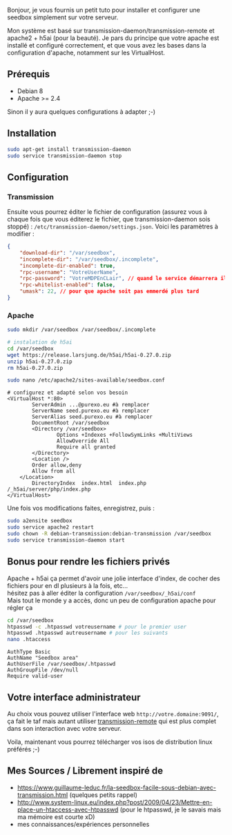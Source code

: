 ﻿Bonjour, je vous fournis un petit tuto pour installer et configurer une seedbox simplement sur votre serveur.

Mon système est basé sur transmission-daemon/transmission-remote et apache2 + h5ai (pour la beauté). Je pars du principe que votre apache est installé et configuré correctement, et que vous avez les bases dans la configuration d'apache, notamment sur les VirtualHost.

## Prérequis
- Debian 8
- Apache >= 2.4

Sinon il y aura quelques configurations à adapter ;-)

## Installation
```bash
sudo apt-get install transmission-daemon
sudo service transmission-daemon stop
```
## Configuration
### Transmission
Ensuite vous pourrez éditer le fichier de configuration (assurez vous à chaque fois que vous éditerez le fichier, que transmission-daemon sois stoppé) : `/etc/transmission-daemon/settings.json`. Voici les paramètres à modifier :

```JSON
{
    "download-dir": "/var/seedbox",
    "incomplete-dir": "/var/seedbox/.incomplete", 
    "incomplete-dir-enabled": true, 
    "rpc-username": "VotreUserName", 
    "rpc-password": "VotreMDPEnCLair", // quand le service démarrera il chiffrera votre mot de passe
    "rpc-whitelist-enabled": false, 
    "umask": 22, // pour que apache soit pas emmerdé plus tard
}
```

### Apache
```bash
sudo mkdir /var/seedbox /var/seedbox/.incomplete

# instalation de h5ai
cd /var/seedbox
wget https://release.larsjung.de/h5ai/h5ai-0.27.0.zip
unzip h5ai-0.27.0.zip
rm h5ai-0.27.0.zip

sudo nano /etc/apache2/sites-available/seedbox.conf
```

```
# configurez et adapté selon vos besoin
<VirtualHost *:80>
        ServerAdmin ...@purexo.eu #à remplacer
        ServerName seed.purexo.eu #à remplacer
        ServerAlias seed.purexo.eu #à remplacer
        DocumentRoot /var/seedbox
        <Directory /var/seedbox>
                Options +Indexes +FollowSymLinks +MultiViews
                AllowOverride All
                Require all granted
        </Directory>
        <Location />
		Order allow,deny
		Allow from all
	</Location>
        DirectoryIndex  index.html  index.php  /_h5ai/server/php/index.php
</VirtualHost>
```

Une fois vos modifications faites, enregistrez, puis :

```bash
sudo a2ensite seedbox
sudo service apache2 restart
sudo chown -R debian-transmission:debian-transmission /var/seedbox
sudo service transmission-daemon start
```

## Bonus pour rendre les fichiers privés
Apache + h5ai ça permet d'avoir une jolie interface d'index, de cocher des fichiers pour en dl plusieurs à la fois, etc...    
hésitez pas à aller éditer la configuration `/var/seedbox/_h5ai/conf`  
Mais tout le monde y a accès, donc un peu de configuration apache pour régler ça

```bash
cd /var/seedbox
htpasswd -c .htpasswd votreusername # pour le premier user
htpasswd .htpasswd autreusername # pour les suivants
nano .htaccess
```

```
AuthType Basic
AuthName "Seedbox area"
AuthUserFile /var/seedbox/.htpasswd
AuthGroupFile /dev/null
Require valid-user
```

## Votre interface administrateur
Au choix vous pouvez utiliser l'interface web ```http://votre.domaine:9091/```, ça fait le taf mais autant utiliser [transmission-remote](http://sourceforge.net/projects/transgui/) qui est plus complet dans son interaction avec votre serveur.

Voila, maintenant vous pourrez télécharger vos isos de distribution linux préférés ;-)

## Mes Sources / Librement inspiré de
- https://www.guillaume-leduc.fr/la-seedbox-facile-sous-debian-avec-transmission.html (quelques petits rappel)
- http://www.system-linux.eu/index.php?post/2009/04/23/Mettre-en-place-un-htaccess-avec-htpasswd (pour le htpasswd, je le savais mais ma mémoire est courte xD)
- mes connaissances/expériences personnelles